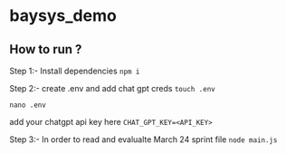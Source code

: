 # baysys_demo

## How to run ?

Step 1:- Install dependencies
`npm i `

Step 2:- create .env and add chat gpt creds
`touch .env`

`nano .env`

add your chatgpt api key here
`CHAT_GPT_KEY=<API_KEY>`

Step 3:- In order to read and evalualte March 24 sprint file
`node main.js`
